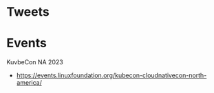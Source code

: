 # Tweets

# Events

KuvbeCon NA 2023

* https://events.linuxfoundation.org/kubecon-cloudnativecon-north-america/
# 
